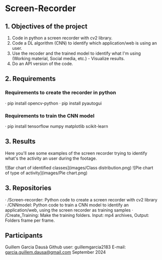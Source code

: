 # Screen-Recorder

## 1. Objectives of the project
1. Code in python a screen recorder with cv2 library.
2. Code a DL algorithm (CNN) to identify which application/web is using an user.
3. Use the recoder and the trained model to identify what I'm using (Working material, Social media, etc.) - Visualize results.
4. Do an API version of the code.

## 2. Requirements
### Requirements to create the recorder in python 
· pip install opencv-python
· pip install pyautogui

### Requirements to train the CNN model
· pip install tensorflow numpy matplotlib scikit-learn

## 3. Results
Here you'll see some examples of the screen recorder trying to identify what's the activity an user during the footage.

![Bar chart of identified classes](images/Class distribution.png)
![Pie chart of type of activity](images/Pie chart.png)

## 3. Repositories 
· /Screen-recorder: Python code to create a screen recorder with cv2 library
· /CNNmodel: Python code to train a CNN model to identify an application/web, using the screen recorder as training samples
· /Create_Training: Make the training folders. Input: mp4 archives, Output: Folders frame per frame. 


## Participants
Guillem Garcia Dausà 
Github user: guillemgarcia2183
E-mail: garcia.guillem.dausa@gmail.com
September 2024